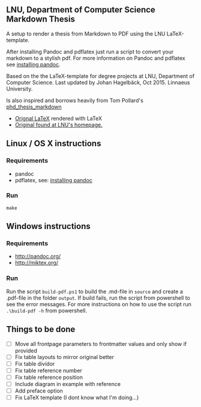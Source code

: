 ## LNU, Department of Computer Science Markdown Thesis

A setup to render a thesis from Markdown to PDF using the LNU LaTeX-template.

After installing Pandoc and pdflatex just run a script to convert your markdown to a stylish pdf.
For more information on Pandoc and pdflatex see [installing pandoc](http://pandoc.org/installing.html).

Based on the the LaTeX-template for degree projects at LNU, Department of Computer Science.
Last updated by Johan Hagelbäck, Oct 2015.
Linnaeus University.

Is also inspired and borrows heavily from Tom Pollard's [phd_thesis_markdown](https://github.com/tompollard/phd_thesis_markdown)

- [Orignal LaTeX](https://mymoodle.lnu.se/mod/resource/view.php?id=537177) rendered with LaTeX
- [Original found at LNU's homepage.](https://coursepress.lnu.se/subject/thesis-projects/report/)

## Linux / OS X instructions
### Requirements
 - pandoc
 - pdflatex, see: [installing pandoc](http://pandoc.org/installing.html)

### Run

```shell
make
```

## Windows instructions
### Requirements
 - http://pandoc.org/
 - http://miktex.org/

### Run
Run the script `build-pdf.ps1` to build the .md-file in `source` and create a .pdf-file in the folder `output`. If build fails, run the script from powershell to see the error messages. For more instructions on how to use the script run `.\build-pdf -h` from powershell. 


## Things to be done
- [ ] Move all frontpage parameters to frontmatter values and only show if provided
- [ ] Fix table layouts to mirror original better
- [ ] Fix table dividor
- [ ] Fix table reference number
- [ ] Fix table reference position
- [ ] Include diagram in example with reference
- [ ] Add preface option
- [ ] Fix LaTeX template (I dont know what I'm doing...)
